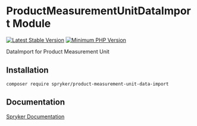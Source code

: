 # ProductMeasurementUnitDataImport Module
[![Latest Stable Version](https://poser.pugx.org/spryker/product-measurement-unit-data-import/v/stable.svg)](https://packagist.org/packages/spryker/product-measurement-unit-data-import)
[![Minimum PHP Version](https://img.shields.io/badge/php-%3E%3D%208.2-8892BF.svg)](https://php.net/)

DataImport for Product Measurement Unit

## Installation

```
composer require spryker/product-measurement-unit-data-import
```

## Documentation

[Spryker Documentation](https://docs.spryker.com)
